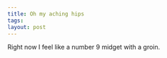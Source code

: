 ```yaml
---
title: Oh my aching hips
tags: 
layout: post
---
```

<div xmlns="http://www.w3.org/1999/xhtml">Right now I feel like a number 9 midget with a groin.</div>
